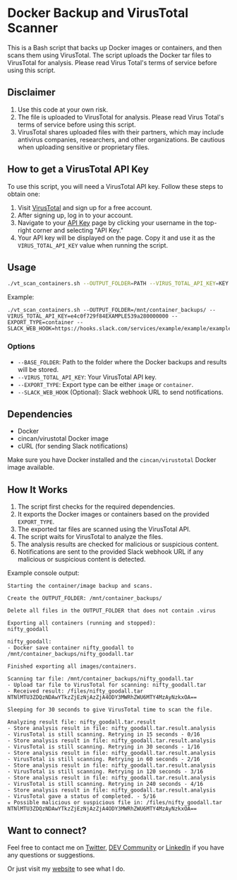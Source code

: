 # Docker Backup and VirusTotal Scanner

This is a Bash script that backs up Docker images or containers, and then scans them using VirusTotal. The script uploads the Docker tar files to VirusTotal for analysis. Please read Virus Total's terms of service before using this script.

## Disclaimer

1. Use this code at your own risk.
2. The file is uploaded to VirusTotal for analysis. Please read Virus Total's terms of service before using this script.
3. VirusTotal shares uploaded files with their partners, which may include antivirus companies, researchers, and other organizations. Be cautious when uploading sensitive or proprietary files.

## How to get a VirusTotal API Key

To use this script, you will need a VirusTotal API key. Follow these steps to obtain one:

1. Visit [VirusTotal](https://www.virustotal.com/) and sign up for a free account.
2. After signing up, log in to your account.
3. Navigate to your [API Key](https://www.virustotal.com/gui/user/YOUR_USERNAME/apikey) page by clicking your username in the top-right corner and selecting "API Key."
4. Your API key will be displayed on the page. Copy it and use it as the `VIRUS_TOTAL_API_KEY` value when running the script.

## Usage

```bash
./vt_scan_containers.sh --OUTPUT_FOLDER=PATH --VIRUS_TOTAL_API_KEY=KEY --EXPORT_TYPE=[image/container] [--SLACK_WEB_HOOK=URL]
```

Example:

```
./vt_scan_containers.sh --OUTPUT_FOLDER=/mnt/container_backups/ --VIRUS_TOTAL_API_KEY=e4c0f729f84EXAMPLE539a280000000 --EXPORT_TYPE=container --SLACK_WEB_HOOK=https://hooks.slack.com/services/example/example/example
```

### Options

- `--BASE_FOLDER`: Path to the folder where the Docker backups and results will be stored.
- `--VIRUS_TOTAL_API_KEY`: Your VirusTotal API key.
- `--EXPORT_TYPE`: Export type can be either `image` or `container`.
- `--SLACK_WEB_HOOK` (Optional): Slack webhook URL to send notifications.

## Dependencies

- Docker
- cincan/virustotal Docker image
- cURL (for sending Slack notifications)

Make sure you have Docker installed and the `cincan/virustotal` Docker image available.

## How It Works

1. The script first checks for the required dependencies.
2. It exports the Docker images or containers based on the provided `EXPORT_TYPE`.
3. The exported tar files are scanned using the VirusTotal API.
4. The script waits for VirusTotal to analyze the files.
5. The analysis results are checked for malicious or suspicious content.
6. Notifications are sent to the provided Slack webhook URL if any malicious or suspicious content is detected.

Example console output:

```
Starting the container/image backup and scans.

Create the OUTPUT_FOLDER: /mnt/container_backups/

Delete all files in the OUTPUT_FOLDER that does not contain .virus

Exporting all containers (running and stopped):
nifty_goodall

nifty_goodall:
- Docker save container nifty_goodall to /mnt/container_backups/nifty_goodall.tar

Finished exporting all images/containers.

Scanning tar file: /mnt/container_backups/nifty_goodall.tar
- Upload tar file to VirusTotal for scanning: nifty_goodall.tar
- Received result: /files/nifty_goodall.tar NTNlMTU3ZDQzNDAwYTkzZjEzNjAzZjA4ODY3MWRhZWU6MTY4MzAyNzkxOA==

Sleeping for 30 seconds to give VirusTotal time to scan the file.

Analyzing result file: nifty_goodall.tar.result
- Store analysis result in file: nifty_goodall.tar.result.analysis
- VirusTotal is still scanning. Retrying in 15 seconds - 0/16
- Store analysis result in file: nifty_goodall.tar.result.analysis
- VirusTotal is still scanning. Retrying in 30 seconds - 1/16
- Store analysis result in file: nifty_goodall.tar.result.analysis
- VirusTotal is still scanning. Retrying in 60 seconds - 2/16
- Store analysis result in file: nifty_goodall.tar.result.analysis
- VirusTotal is still scanning. Retrying in 120 seconds - 3/16
- Store analysis result in file: nifty_goodall.tar.result.analysis
- VirusTotal is still scanning. Retrying in 240 seconds - 4/16
- Store analysis result in file: nifty_goodall.tar.result.analysis
- VirusTotal gave a status of completed. - 5/16
☣ Possible malicious or suspicious file in: /files/nifty_goodall.tar NTNlMTU3ZDQzNDAwYTkzZjEzNjAzZjA4ODY3MWRhZWU6MTY4MzAyNzkxOA==
```

## Want to connect?

Feel free to contact me on [Twitter](https://twitter.com/OnlineAnto), [DEV Community](https://dev.to/antoonline/) or [LinkedIn](https://www.linkedin.com/in/anto-online) if you have any questions or suggestions.

Or just visit my [website](https://anto.online) to see what I do.
